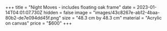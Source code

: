 +++
title = "Night Moves - includes floating oak frame"
date = 2023-01-14T04:01:07.730Z
hidden = false
image = "images/43c8267e-ab12-4baa-80b2-de7e094dd45f.png"
size = "48.3 cm by 48.3 cm"
material = "Acrylic on canvas"
price = "$600"
+++
